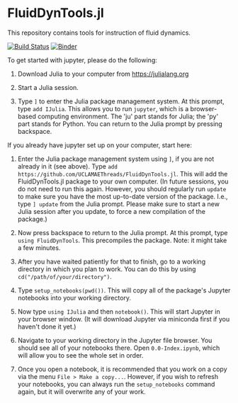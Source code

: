 # FluidDynTools.jl

This repository contains tools for instruction of fluid dynamics.

[![Build Status](https://github.com/UCLAMAEThreads/FluidDynTools.jl/actions/workflows/CI.yml/badge.svg)](https://github.com/UCLAMAEThreads/FluidDynTools.jl/actions/workflows/CI.yml)
[![Binder](https://mybinder.org/badge_logo.svg)](https://mybinder.org/v2/gh/UCLAMAEThreads/FluidDynTools.jl/HEAD)


To get started with jupyter, please do the following:

1. Download Julia to your computer from https://julialang.org

2. Start a Julia session.

3. Type `]` to enter the Julia package management system. At this prompt, type `add IJulia`. This allows you to run `jupyter`, which is a browser-based computing environment. The 'ju' part stands for Julia; the 'py' part stands for Python. You can return to the Julia prompt by pressing backspace.

If you already have jupyter set up on your computer, start here:

1. Enter the Julia package management system using `]`, if you are not already in it (see above). Type `add https://github.com/UCLAMAEThreads/FluidDynTools.jl`. This will add the FluidDynTools.jl package to your own computer. (In future sessions, you do not need to run this again. However, you should regularly run `update` to make sure you have the most up-to-date version of the package. I.e., type `] update` from the Julia prompt. Please make sure to start a new Julia session after you update, to force a new compilation of the package.)

2. Now press backspace to return to the Julia prompt. At this prompt, type `using FluidDynTools`. This precompiles the package. Note: it might take a few minutes.

3. After you have waited patiently for that to finish, go to a working directory in which you plan to work. You can do this by using `cd("/path/of/your/directory")`.

4. Type `setup_notebooks(pwd())`. This will copy all of the package's Jupyter notebooks into your working directory.

5. Now type `using IJulia` and then `notebook()`. This will start Jupyter in your browser window. (It will download Jupyter via miniconda first if you haven't done it yet.)

6. Navigate to your working directory in the Jupyter file browser. You should see all of your notebooks there. Open `0.0-Index.ipynb`, which will allow you to see the whole set in order.

7. Once you open a notebook, it is recommended that you work on a copy via the menu `File > Make a copy...`. However, if you wish to refresh your notebooks, you can always run the `setup_notebooks` command again, but it will overwrite any of your work.
